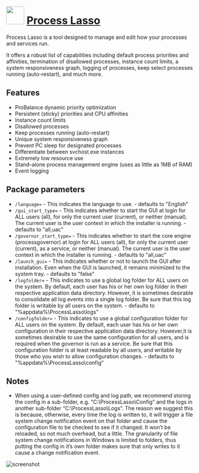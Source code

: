 # <img src="https://cdn.rawgit.com/JourneyOver/chocolatey-packages/c28e2ded32fc8910b6227c10fdaf5cd0c17091c3/icons/plasso.png" width="48" height="48"/> [Process Lasso](https://chocolatey.org/packages/plasso)

Process Lasso is a tool designed to manage and edit how your processes and services run.

It offers a robust list of capabilities including default process priorities and affinities, termination of disallowed processes, instance count limits, a system responsiveness graph, logging of processes, keep select processes running (auto-restart), and much more.

## Features

- ProBalance dynamic priority optimization
- Persistent (sticky) priorities and CPU affinities
- Instance count limits
- Disallowed processes
- Keep processes running (auto-restart)
- Unique system responsiveness graph
- Prevent PC sleep for designated processes
- Differentiate between svchost.exe instances
- Extremely low resource use
- Stand-alone process management engine (uses as little as 1MB of RAM)
- Event logging

## Package parameters

- `/language=` - This indicates the language to use. - defaults to "English"
- `/gui_start_type=` - This indicates whether to start the GUI at login for ALL users (all), for only the current user (current), or neither (manual). The current user is the user context in which the installer is running. - defaults to "all,uac"
- `/governor_start_type=` - This indicates whether to start the core engine (processgovernor) at login for ALL users (all), for only the current user (current), as a service, or neither (manual). The current user is the user context in which the installer is running. - defaults to "all,uac"
- `/launch_gui=` - This indicates whether or not to launch the GUI after installation. Even when the GUI is launched, it remains minimized to the system tray. - defaults to "false"
- `/logfolder=` - This indicates to use a global log folder for ALL users on the system. By default, each user has his or her own log folder in their respective application data directory. However, it is sometimes desirable to consolidate all log events into a single log folder. Be sure that this log folder is writable by all users on the system. - defaults to "%appdata%\ProcessLasso\logs"
- `/configfolder=` - This indicates to use a global configuration folder for ALL users on the system. By default, each user has his or her own configuration in their respective application data directory. However,it is sometimes desirable to use the same configuration for all users, and is required when the governor is run as a service. Be sure that this configuration folder is at least readable by all users, and writable by those who you wish to allow configuration changes. - defaults to "%appdata%\ProcessLasso\config"

## Notes

- When using a user-defined config and log path, we recommend storing the config in a sub-folder, e.g. “C:\ProcessLasso\Config” and the logs in another sub-folder “C:\ProcessLasso\Logs”. The reason we suggest this is because, otherwise, every time the log is written to, it will trigger a file system change notification event on that folder and cause the configuration file to be checked to see if it changed. It won’t be reloaded, so not much overhead, but a little. The granularity of file system change notifications in Windows is limited to folders, thus putting the config in it’s own folder makes sure that only writes to it cause a change notification event.

![screenshot](https://raw.githubusercontent.com/JourneyOver/chocolatey-packages/master/readme_imgs/plasso.png)
